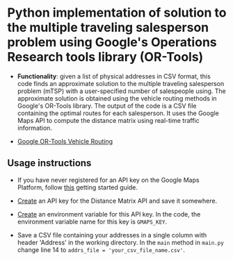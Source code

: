 # Python implementation of solution to the multiple traveling salesperson problem using Google's Operations Research tools library (OR-Tools)

- **Functionality**: given a list of physical addresses in CSV format, this code finds an approximate solution to the multiple traveling salesperson problem (mTSP) with a user-specified number of salespeople using. The approximate solution is obtained using the vehicle routing  methods in Google's OR-Tools library. The output of the code is a CSV file containing the optimal routes for each salesperson. It uses the Google Maps API to compute the distance matrix using real-time traffic information. 

- [Google OR-Tools Vehicle Routing](https://developers.google.com/optimization/routing/vrp)


## Usage instructions

- If you have never registered for an API key on the Google Maps Platform, follow [this](https://developers.google.com/maps/gmp-get-started) getting started guide. 
- [Create](https://developers.google.com/maps/documentation/distance-matrix/get-api-key?hl=en_US) an API key for the Distance Matrix API and save it somewhere.
- [Create](https://www.twilio.com/blog/2017/01/how-to-set-environment-variables.html) an environment variable for this API key. In the code, the environment variable name for this key is `GMAPS_KEY`.

- Save a CSV file containing your addresses in a single column with header 'Address' in the working directory. In the `main` method in `main.py` change line 14 to  `addrs_file = 'your_csv_file_name.csv'`. 
